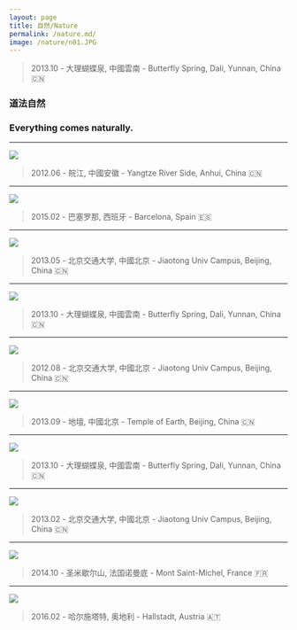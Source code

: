 ```yaml
---
layout: page
title: 自然/Nature
permalink: /nature.md/
image: /nature/n01.JPG
---
```

> 2013.10 - 大理蝴蝶泉, 中國雲南 - Butterfly Spring, Dali, Yunnan, China 🇨🇳 

### 道法自然
### Everything comes naturally.

---
![](/img/nature/n04.jpg)
> 2012.06 - 皖江, 中國安徽 - Yangtze River Side, Anhui, China 🇨🇳 

---
![](/img/nature/n02.jpg)
> 2015.02 - 巴塞罗那, 西班牙 - Barcelona, Spain 🇪🇸

---
![](/img/nature/n09.jpg)
> 2013.05 - 北京交通大学, 中國北京 - Jiaotong Univ Campus, Beijing, China 🇨🇳 

---
![](/img/nature/n05.JPG)
> 2013.10 - 大理蝴蝶泉, 中國雲南 - Butterfly Spring, Dali, Yunnan, China 🇨🇳 

---
![](/img/nature/n03.JPG)
> 2012.08 - 北京交通大学, 中國北京 - Jiaotong Univ Campus, Beijing, China 🇨🇳 

---
![](/img/nature/n10.jpg)
> 2013.09 - 地壇, 中國北京 - Temple of Earth, Beijing, China 🇨🇳 

---
![](/img/nature/n06.JPG)
> 2013.10 - 大理蝴蝶泉, 中國雲南 - Butterfly Spring, Dali, Yunnan, China 🇨🇳  

---
![](/img/nature/n13.JPG)
> 2013.02 - 北京交通大学, 中國北京 - Jiaotong Univ Campus, Beijing, China 🇨🇳 

---
![](/img/nature/n14.jpg)
> 2014.10 - 圣米歇尔山, 法国诺曼底 - Mont Saint-Michel, France 🇫🇷

---
![](/img/nature/n15.JPG)
> 2016.02 - 哈尔施塔特, 奥地利 - Hallstadt, Austria 🇦🇹

